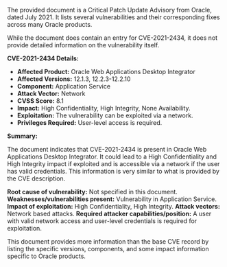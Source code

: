 The provided document is a Critical Patch Update Advisory from Oracle, dated July 2021. It lists several vulnerabilities and their corresponding fixes across many Oracle products.

While the document does contain an entry for CVE-2021-2434, it does not provide detailed information on the vulnerability itself.

**CVE-2021-2434 Details:**

*   **Affected Product:** Oracle Web Applications Desktop Integrator
*   **Affected Versions:** 12.1.3, 12.2.3-12.2.10
*   **Component:** Application Service
*   **Attack Vector:** Network
*   **CVSS Score:** 8.1
*   **Impact:** High Confidentiality, High Integrity, None Availability.
*   **Exploitation:** The vulnerability can be exploited via a network.
*   **Privileges Required:** User-level access is required.

**Summary:**

The document indicates that CVE-2021-2434 is present in Oracle Web Applications Desktop Integrator. It could lead to a High Confidentiality and High Integrity impact if exploited and is accessible via a network if the user has valid credentials. This information is very similar to what is provided by the CVE description.

**Root cause of vulnerability:**  Not specified in this document.
**Weaknesses/vulnerabilities present:**  Vulnerability in Application Service.
**Impact of exploitation:** High Confidentiality, High Integrity.
**Attack vectors:** Network based attacks.
**Required attacker capabilities/position:** A user with valid network access and user-level credentials is required for exploitation.

This document provides more information than the base CVE record by listing the specific versions, components, and some impact information specific to Oracle products.